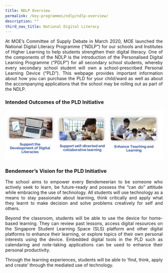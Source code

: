 ```yaml
---
title: NDLP Overview
permalink: /key-programmes/ndlp/ndlp-overview/
description: ""
third_nav_title: National Digital Literacy
---
```



<p style="text-align:justify">At MOE’s Committee of Supply Debate in March 2020, MOE launched the National Digital Literacy Programme (“NDLP”) for our schools and Institutes of Higher Learning to help students strengthen their digital literacy. One of the components of the NDLP is the introduction of the Personalised Digital Learning Programme (“PDLP”) for all secondary school students, whereby every secondary school student will own a school-prescribed Personal Learning Device (“PLD”). This webpage provides important information about how you can purchase the PLD for your child/ward as well as about the accompanying applications that the school may be rolling out as part of the NDLP.</p>

### Intended Outcomes of the PLD Initiative

![PLD Initiative](/images//Keyprogrammes/Ndlp/11-aim-pdlp.png)

### Bendemeer’s Vision for the PLD Initiative

<p style="text-align:justify">The school aims to empower every Bendemeerian to be someone who actively seek to learn, be future-ready and possess the “can do” attitude while embracing the use of technology. All students will use technology as a means to stay passionate about learning, think critically and apply what they learnt to make decision and solve problems creatively for self and others.</p>

<p style="text-align:justify">Beyond the classroom, students will be able to use the device for home-based learning.  They can review past lessons, access digital resources on the Singapore Student Learning Space (SLS) platform and other digital platforms to enhance their learning, or explore topics of their own personal interests using the device.   Embedded digital tools in the PLD such as calendaring and note-taking applications can be used to enhance their personal productivity. </p>

<p style="text-align:justify">Through the learning experiences, students will be able to ‘find, think, apply and create’ through the mediated use of technology.</p>